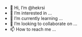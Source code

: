 - 👋 Hi, I’m @hekrsi
- 👀 I’m interested in ...
- 🌱 I’m currently learning ...
- 💞️ I’m looking to collaborate on ...
- 📫 How to reach me ...

<!---
hekrsi/hekrsi is a ✨ special ✨ repository because its `README.md` (this file) appears on your GitHub profile.
You can click the Preview link to take a look at your changes.
--->
